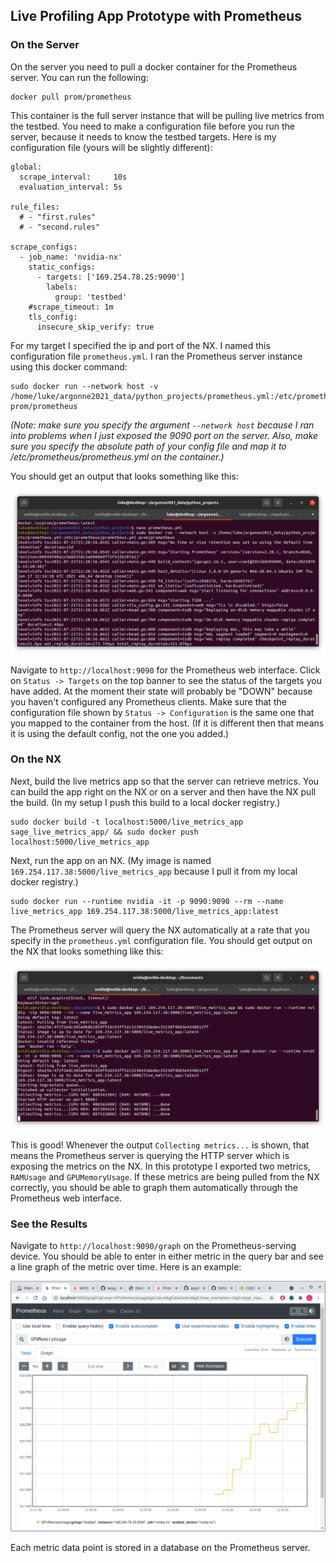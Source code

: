 ## Live Profiling App Prototype with Prometheus

### On the Server

On the server you need to pull a docker container for the Prometheus server. You can run the following:

```
docker pull prom/prometheus
```

This container is the full server instance that will be pulling live metrics from the testbed. You need to make a configuration file before you run the server, because it needs to know the testbed targets. Here is my configuration file (yours will be slightly different):

```
global:
  scrape_interval:     10s
  evaluation_interval: 5s

rule_files:
  # - "first.rules"
  # - "second.rules"

scrape_configs:
  - job_name: 'nvidia-nx'
    static_configs:
      - targets: ['169.254.78.25:9090']
        labels:
          group: 'testbed'
    #scrape_timeout: 1m
    tls_config:
      insecure_skip_verify: true
```

For my target I specified the ip and port of the NX. I named this configuration file `prometheus.yml`. I ran the Prometheus server instance using this docker command:

```
sudo docker run --network host -v /home/luke/argonne2021_data/python_projects/prometheus.yml:/etc/prometheus/prometheus.yml prom/prometheus
```

*(Note: make sure you specify the argument `--network host` because I ran into problems when I just exposed the 9090 port on the server. Also, make sure you specify the absolute path of your config file and map it to /etc/prometheus/prometheus.yml on the container.)*

You should get an output that looks something like this:

![](readme_pics/prometheus_server_output.png)

Navigate to `http://localhost:9090` for the Prometheus web interface. Click on `Status -> Targets` on the top banner to see the status of the targets you have added. At the moment their state will probably be "DOWN" because you haven't configured any Prometheus clients. Make sure that the configuration file shown by `Status -> Configuration` is the same one that you mapped to the container from the host. (If it is different then that means it is using the default config, not the one you added.)

### On the NX

Next, build the live metrics app so that the server can retrieve metrics. You can build the app right on the NX or on a server and then have the NX pull the build. (In my setup I push this build to a local docker registry.)

```
sudo docker build -t localhost:5000/live_metrics_app sage_live_metrics_app/ && sudo docker push localhost:5000/live_metrics_app
```

Next, run the app on an NX. (My image is named `169.254.117.38:5000/live_metrics_app` because I pull it from my local docker registry.)

```
sudo docker run --runtime nvidia -it -p 9090:9090 --rm --name live_metrics_app 169.254.117.38:5000/live_metrics_app:latest
```

The Prometheus server will query the NX automatically at a rate that you specify in the `prometheus.yml` configuration file. You should get output on the NX that looks something like this:

![](readme_pics/running_app.png)

This is good! Whenever the output `Collecting metrics...` is shown, that means the Prometheus server is querying the HTTP server which is exposing the metrics on the NX. In this prototype I exported two metrics, `RAMUsage` and `GPUMemoryUsage`. If these metrics are being pulled from the NX correctly, you should be able to graph them automatically through the Prometheus web interface.

### See the Results

Navigate to `http://localhost:9090/graph` on the Prometheus-serving device. You should be able to enter in either metric in the query bar and see a line graph of the metric over time. Here is an example:

![](readme_pics/GPU_memory_usage_graph.png)

Each metric data point is stored in a database on the Prometheus server.
